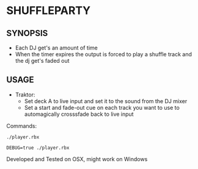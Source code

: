 SHUFFLEPARTY
============

SYNOPSIS
--------

- Each DJ get's an amount of time
- When the timer expires the output is forced to play a shuffle track and the dj get's faded out

USAGE
-----

- Traktor: 
  - Set deck A to live input and set it to the sound from the DJ mixer
  - Set a start and fade-out cue on each track you want to use to automagically crosssfade back to live input

Commands:

    ./player.rbx

    DEBUG=true ./player.rbx

Developed and Tested on OSX, might work on Windows
